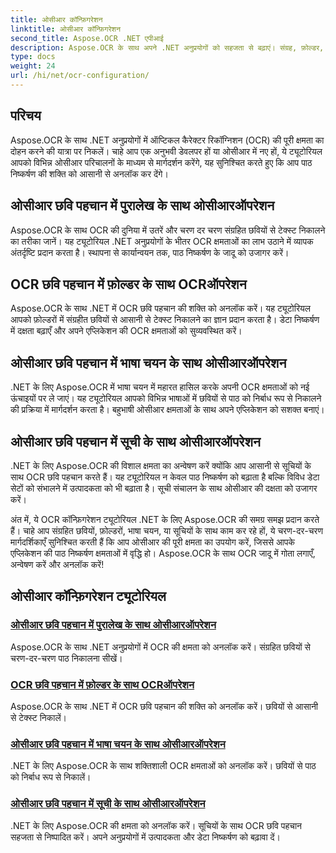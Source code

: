 ```yaml
---
title: ओसीआर कॉन्फ़िगरेशन
linktitle: ओसीआर कॉन्फ़िगरेशन
second_title: Aspose.OCR .NET एपीआई
description: Aspose.OCR के साथ अपने .NET अनुप्रयोगों को सहजता से बढ़ाएं। संग्रह, फ़ोल्डर, भाषा चयन और सूची संचालन सहित ओसीआर कॉन्फ़िगरेशन ट्यूटोरियल का अन्वेषण करें।
type: docs
weight: 24
url: /hi/net/ocr-configuration/
---
```

## परिचय

Aspose.OCR के साथ .NET अनुप्रयोगों में ऑप्टिकल कैरेक्टर रिकॉग्निशन (OCR) की पूरी क्षमता का दोहन करने की यात्रा पर निकलें। चाहे आप एक अनुभवी डेवलपर हों या ओसीआर में नए हों, ये ट्यूटोरियल आपको विभिन्न ओसीआर परिचालनों के माध्यम से मार्गदर्शन करेंगे, यह सुनिश्चित करते हुए कि आप पाठ निष्कर्षण की शक्ति को आसानी से अनलॉक कर देंगे।

## ओसीआर छवि पहचान में पुरालेख के साथ ओसीआरऑपरेशन
Aspose.OCR के साथ OCR की दुनिया में उतरें और चरण दर चरण संग्रहित छवियों से टेक्स्ट निकालने का तरीका जानें। यह ट्यूटोरियल .NET अनुप्रयोगों के भीतर OCR क्षमताओं का लाभ उठाने में व्यापक अंतर्दृष्टि प्रदान करता है। स्थापना से कार्यान्वयन तक, पाठ निष्कर्षण के जादू को उजागर करें।

## OCR छवि पहचान में फ़ोल्डर के साथ OCRऑपरेशन
Aspose.OCR के साथ .NET में OCR छवि पहचान की शक्ति को अनलॉक करें। यह ट्यूटोरियल आपको फ़ोल्डरों में संग्रहीत छवियों से आसानी से टेक्स्ट निकालने का ज्ञान प्रदान करता है। डेटा निष्कर्षण में दक्षता बढ़ाएँ और अपने एप्लिकेशन की OCR क्षमताओं को सुव्यवस्थित करें।

## ओसीआर छवि पहचान में भाषा चयन के साथ ओसीआरऑपरेशन
.NET के लिए Aspose.OCR में भाषा चयन में महारत हासिल करके अपनी OCR क्षमताओं को नई ऊंचाइयों पर ले जाएं। यह ट्यूटोरियल आपको विभिन्न भाषाओं में छवियों से पाठ को निर्बाध रूप से निकालने की प्रक्रिया में मार्गदर्शन करता है। बहुभाषी ओसीआर क्षमताओं के साथ अपने एप्लिकेशन को सशक्त बनाएं।

## ओसीआर छवि पहचान में सूची के साथ ओसीआरऑपरेशन
.NET के लिए Aspose.OCR की विशाल क्षमता का अन्वेषण करें क्योंकि आप आसानी से सूचियों के साथ OCR छवि पहचान करते हैं। यह ट्यूटोरियल न केवल पाठ निष्कर्षण को बढ़ाता है बल्कि विविध डेटा सेटों को संभालने में उत्पादकता को भी बढ़ाता है। सूची संचालन के साथ ओसीआर की दक्षता को उजागर करें।

अंत में, ये OCR कॉन्फ़िगरेशन ट्यूटोरियल .NET के लिए Aspose.OCR की समग्र समझ प्रदान करते हैं। चाहे आप संग्रहित छवियों, फ़ोल्डरों, भाषा चयन, या सूचियों के साथ काम कर रहे हों, ये चरण-दर-चरण मार्गदर्शिकाएँ सुनिश्चित करती हैं कि आप ओसीआर की पूरी क्षमता का उपयोग करें, जिससे आपके एप्लिकेशन की पाठ निष्कर्षण क्षमताओं में वृद्धि हो। Aspose.OCR के साथ OCR जादू में गोता लगाएँ, अन्वेषण करें और अनलॉक करें!
## ओसीआर कॉन्फ़िगरेशन ट्यूटोरियल
### [ओसीआर छवि पहचान में पुरालेख के साथ ओसीआरऑपरेशन](./ocr-operation-with-archive/)
Aspose.OCR के साथ .NET अनुप्रयोगों में OCR की क्षमता को अनलॉक करें। संग्रहित छवियों से चरण-दर-चरण पाठ निकालना सीखें।
### [OCR छवि पहचान में फ़ोल्डर के साथ OCRऑपरेशन](./ocr-operation-with-folder/)
Aspose.OCR के साथ .NET में OCR छवि पहचान की शक्ति को अनलॉक करें। छवियों से आसानी से टेक्स्ट निकालें।
### [ओसीआर छवि पहचान में भाषा चयन के साथ ओसीआरऑपरेशन](./ocr-operation-with-language-selection/)
.NET के लिए Aspose.OCR के साथ शक्तिशाली OCR क्षमताओं को अनलॉक करें। छवियों से पाठ को निर्बाध रूप से निकालें।
### [ओसीआर छवि पहचान में सूची के साथ ओसीआरऑपरेशन](./ocr-operation-with-list/)
.NET के लिए Aspose.OCR की क्षमता को अनलॉक करें। सूचियों के साथ OCR छवि पहचान सहजता से निष्पादित करें। अपने अनुप्रयोगों में उत्पादकता और डेटा निष्कर्षण को बढ़ावा दें।